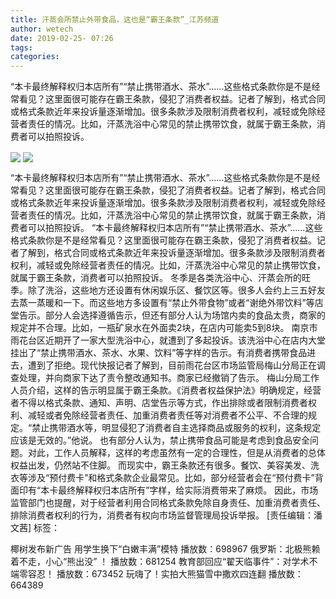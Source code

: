 ```yaml
---
title: 汗蒸会所禁止外带食品，这也是“霸王条款”_江苏频道
author: wetech
date: 2019-02-25- 07:26
tags: 
categories: 
---
```

“本卡最终解释权归本店所有”“禁止携带酒水、茶水”……这些格式条款你是不是经常看见？这里面很可能存在霸王条款，侵犯了消费者权益。记者了解到，格式合同或格式条款近年来投诉量逐渐增加。很多条款涉及限制消费者权利，减轻或免除经营者责任的情况。比如，汗蒸洗浴中心常见的禁止携带饮食，就属于霸王条款，消费者可以拍照投诉。
<!-- more -->
                
<img align="center" border="0" src="http://p0.ifengimg.com/a/2019_09/7c8d16359dc0027_size101_w800_h533.jpg" />
                
<img align="center" border="0" src="http://p2.ifengimg.com/a/2016/0810/204c433878d5cf9size1_w16_h16.png" />
                
            
“本卡最终解释权归本店所有”“禁止携带酒水、茶水”……这些格式条款你是不是经常看见？这里面很可能存在霸王条款，侵犯了消费者权益。记者了解到，格式合同或格式条款近年来投诉量逐渐增加。很多条款涉及限制消费者权利，减轻或免除经营者责任的情况。比如，汗蒸洗浴中心常见的禁止携带饮食，就属于霸王条款，消费者可以拍照投诉。
“本卡最终解释权归本店所有”“禁止携带酒水、茶水”……这些格式条款你是不是经常看见？这里面很可能存在霸王条款，侵犯了消费者权益。记者了解到，格式合同或格式条款近年来投诉量逐渐增加。很多条款涉及限制消费者权利，减轻或免除经营者责任的情况。比如，汗蒸洗浴中心常见的禁止携带饮食，就属于霸王条款，消费者可以拍照投诉。
冬季是各类洗浴中心、汗蒸会所的旺季。除了洗浴，这些地方还设置有休闲娱乐区、餐饮区等。很多人会约上三五好友去蒸一蒸暖和一下。而这些地方多设置有“禁止外带食物”或者“谢绝外带饮料”等店堂告示。部分人会选择遵循告示，但还有部分人认为场馆内卖的食品太贵，商家的规定并不合理。比如，一瓶矿泉水在外面卖2块，在店内可能卖5到8块。
南京市雨花台区近期开了一家大型洗浴中心，就遭到了多起投诉。该洗浴中心在店内大堂挂出了“禁止携带酒水、茶水、水果、饮料”等字样的告示。有消费者携带食品进去，遭到了拒绝。现代快报记者了解到，目前雨花台区市场监管局梅山分局正在调查处理，并向商家下达了责令整改通知书。商家已经撤销了告示。
梅山分局工作人员介绍，这样的告示明显属于霸王条款。《消费者权益保护法》明确规定，经营者不得以格式条款、通知、声明、店堂告示等方式，作出排除或者限制消费者权利、减轻或者免除经营者责任、加重消费者责任等对消费者不公平、不合理的规定。“禁止携带酒水等，明显侵犯了消费者自主选择商品或服务的权利，这条规定应该是无效的。”他说。
也有部分人认为，禁止携带食品可能是考虑到食品安全问题。对此，工作人员解释，这样的考虑虽然有一定的合理性，但是从消费者的总体权益出发，仍然站不住脚。
而现实中，霸王条款还有很多。餐饮、美容美发、洗衣等涉及“预付费卡”和格式条款企业最常见。比如，部分经营者会在“预付费卡”背面印有“本卡最终解释权归本店所有”字样，给实际消费带来了麻烦。
因此，市场监管部门也提醒，对于经营者利用合同格式条款免除自身责任、加重消费者责任、排除消费者权利的行为，消费者有权向市场监督管理局投诉举报。
[责任编辑：潘文茜]
标签：
 
 
 
             
椰树发布新广告 用学生换下“白嫩丰满”模特
播放数：698967
俄罗斯：北极熊赖着不走，小心“熊出没” ！
播放数：681254
教育部回应“翟天临事件”：对学术不端零容忍！
播放数：673452
玩嗨了！实拍大熊猫雪中撒欢四连翻
播放数：664389
